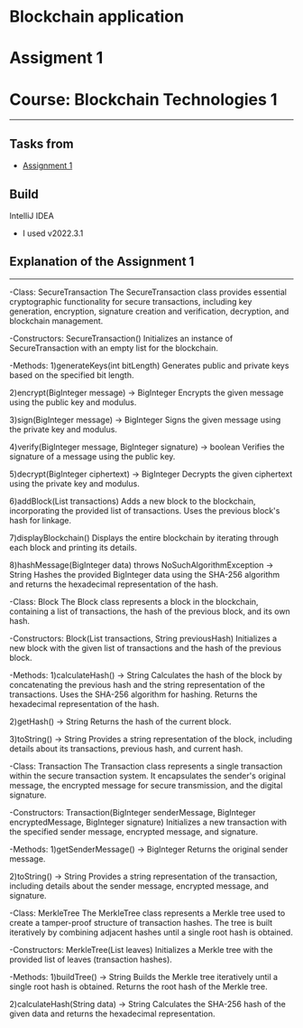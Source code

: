 # Blockchain application
# Assigment 1
# Course: Blockchain Technologies 1
---

## Tasks from
- [Assignment 1]([https://moodle.astanait.edu.kz/mod/assign/view.php?id=106863])

## Build
IntelliJ IDEA
- I used v2022.3.1
## Explanation of the Assignment 1

---
-Class: SecureTransaction
The SecureTransaction class provides essential cryptographic functionality for secure transactions, including key generation, encryption, signature creation and verification, decryption, and blockchain management.

-Constructors:
SecureTransaction()
Initializes an instance of SecureTransaction with an empty list for the blockchain.

-Methods:
1)generateKeys(int bitLength)
Generates public and private keys based on the specified bit length.

2)encrypt(BigInteger message) -> BigInteger
Encrypts the given message using the public key and modulus.

3)sign(BigInteger message) -> BigInteger
Signs the given message using the private key and modulus.

4)verify(BigInteger message, BigInteger signature) -> boolean
Verifies the signature of a message using the public key.

5)decrypt(BigInteger ciphertext) -> BigInteger
Decrypts the given ciphertext using the private key and modulus.

6)addBlock(List<Transaction> transactions)
Adds a new block to the blockchain, incorporating the provided list of transactions. Uses the previous block's hash for linkage.

7)displayBlockchain()
Displays the entire blockchain by iterating through each block and printing its details.

8)hashMessage(BigInteger data) throws NoSuchAlgorithmException -> String
Hashes the provided BigInteger data using the SHA-256 algorithm and returns the hexadecimal representation of the hash.
  
-Class: Block
The Block class represents a block in the blockchain, containing a list of transactions, the hash of the previous block, and its own hash. 

-Constructors:
Block(List<Transaction> transactions, String previousHash)
Initializes a new block with the given list of transactions and the hash of the previous block.

-Methods:
1)calculateHash() -> String
Calculates the hash of the block by concatenating the previous hash and the string representation of the transactions.
Uses the SHA-256 algorithm for hashing.
Returns the hexadecimal representation of the hash.

2)getHash() -> String
Returns the hash of the current block.

3)toString() -> String
Provides a string representation of the block, including details about its transactions, previous hash, and current hash.


-Class: Transaction
The Transaction class represents a single transaction within the secure transaction system. It encapsulates the sender's original message, the encrypted message for secure transmission, and the digital signature.

-Constructors:
Transaction(BigInteger senderMessage, BigInteger encryptedMessage, BigInteger signature)
Initializes a new transaction with the specified sender message, encrypted message, and signature.

-Methods:
1)getSenderMessage() -> BigInteger
Returns the original sender message.

2)toString() -> String
Provides a string representation of the transaction, including details about the sender message, encrypted message, and signature.

-Class: MerkleTree
The MerkleTree class represents a Merkle tree used to create a tamper-proof structure of transaction hashes. The tree is built iteratively by combining adjacent hashes until a single root hash is obtained.

-Constructors:
MerkleTree(List<String> leaves)
Initializes a Merkle tree with the provided list of leaves (transaction hashes).

-Methods:
1)buildTree() -> String
Builds the Merkle tree iteratively until a single root hash is obtained.
Returns the root hash of the Merkle tree.

2)calculateHash(String data) -> String
Calculates the SHA-256 hash of the given data and returns the hexadecimal representation.


